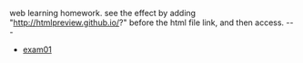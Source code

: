 web learning homework.  see the effect by adding "http://htmlpreview.github.io/?" before the html file link, and then access.   ---

* [exam01](http://htmlpreview.github.io/?https://github.com/tradoff/web_practice/blob/master/exam01.html)

